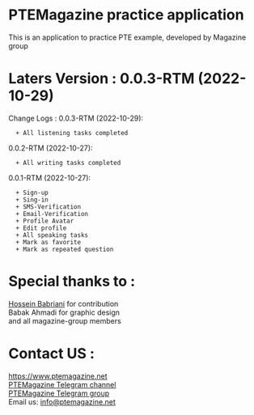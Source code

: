 # PTEMagazine practice application
This is an application to practice PTE example, developed by Magazine group  
# Laters Version : 0.0.3-RTM  (2022-10-29)  
Change Logs :
  0.0.3-RTM (2022-10-29):    
	
      + All listening tasks completed            

  0.0.2-RTM (2022-10-27):    
	
      + All writing tasks completed            
  
  0.0.1-RTM (2022-10-27):    
	
      + Sign-up            
      + Sing-in            
      + SMS-Verification            
      + Email-Verification            
      + Profile Avatar           
      + Edit profile            
      + All speaking tasks            
      + Mark as favorite            
      + Mark as repeated question  
# Special thanks to :
[Hossein Babriani](https://github.com/HosseinBabriani)  for contribution  
Babak Ahmadi for graphic design  
and all magazine-group members
	
# Contact US :
https://www.ptemagazine.net  
[PTEMagazine Telegram channel](https://t.me/PTEmagazine)  
[PTEMagazine Telegram group](https://t.me/PTEmag)  
Email us: info@ptemagazine.net
